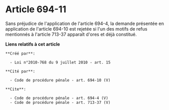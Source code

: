 # Article 694-11

Sans préjudice de l'application de l'article 694-4, la demande présentée en application de l'article 694-10 est rejetée si
l'un des motifs de refus mentionnés à l'article 713-37 apparaît d'ores et déjà constitué.

**Liens relatifs à cet article**

	**Créé par**:

	  - Loi n°2010-768 du 9 juillet 2010 - art. 15

	**Cité par**:

	  - Code de procédure pénale - art. 694-10 (V)

	**Cite**:

	  - Code de procédure pénale - art. 694-4 (V)
	  - Code de procédure pénale - art. 713-37 (V)
